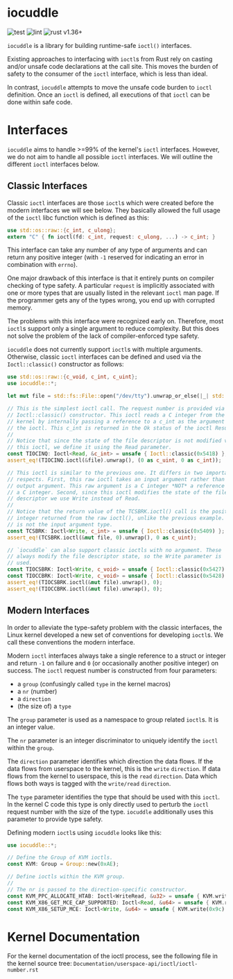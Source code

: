 # iocuddle

![test](https://github.com/enarx/iocuddle/workflows/test/badge.svg)
![lint](https://github.com/enarx/iocuddle/workflows/lint/badge.svg)
![rust v1.36+](https://img.shields.io/badge/rustc-v1.36%2B-blue.svg)

`iocuddle` is a library for building runtime-safe `ioctl()` interfaces.

Existing approaches to interfacing with `ioctl`s from Rust rely on casting
and/or unsafe code declarations at the call site. This moves the burden of
safety to the consumer of the `ioctl` interface, which is less than ideal.

In contrast, `iocuddle` attempts to move the unsafe code burden to `ioctl`
definition. Once an `ioctl` is defined, all executions of that `ioctl` can
be done within safe code.

# Interfaces

`iocuddle` aims to handle >=99% of the kernel's `ioctl` interfaces.
However, we do not aim to handle all possible `ioctl` interfaces. We will
outline the different `ioctl` interfaces below.

## Classic Interfaces

Classic `ioctl` interfaces are those `ioctl`s which were created before
the modern interfaces we will see below. They basically allowed the full
usage of the `ioctl` libc function which is defined as this:

```rust
use std::os::raw::{c_int, c_ulong};
extern "C" { fn ioctl(fd: c_int, request: c_ulong, ...) -> c_int; }
```

This interface can take any number of any type of arguments and can return
any positive integer (with `-1` reserved for indicating an error in
combination with `errno`).

One major drawback of this interface is that it entirely punts on compiler
checking of type safety. A particular `request` is implicitly associated
with one or more types that are usually listed in the relevant `ioctl` man
page. If the programmer gets any of the types wrong, you end up with
corrupted memory.

The problems with this interface were recognized early on. Therefore,
most `ioctl`s support only a single argument to reduce complexity. But
this does not solve the problem of the lack of compiler-enforced type
safety.

`iocuddle` does not currently support `ioctl`s with multiple arguments.
Otherwise, classic `ioctl` interfaces can be defined and used via the
`Ioctl::classic()` constructor as follows:

```rust
use std::os::raw::{c_void, c_int, c_uint};
use iocuddle::*;

let mut file = std::fs::File::open("/dev/tty").unwrap_or_else(|_| std::process::exit(0));

// This is the simplest ioctl call. The request number is provided via the
// Ioctl::classic() constructor. This ioctl reads a C integer from the
// kernel by internally passing a reference to a c_int as the argument to
// the ioctl. This c_int is returned in the Ok status of the ioctl Result.
//
// Notice that since the state of the file descriptor is not modified via
// this ioctl, we define it using the Read parameter.
const TIOCINQ: Ioctl<Read, &c_int> = unsafe { Ioctl::classic(0x541B) };
assert_eq!(TIOCINQ.ioctl(&file).unwrap(), (0 as c_uint, 0 as c_int));

// This ioctl is similar to the previous one. It differs in two important
// respects. First, this raw ioctl takes an input argument rather than an
// output argument. This raw argument is a C integer *NOT* a reference to
// a C integer. Second, since this ioctl modifies the state of the file
// descriptor we use Write instead of Read.
//
// Notice that the return value of the TCSBRK.ioctl() call is the positive
// integer returned from the raw ioctl(), unlike the previous example. It
// is not the input argument type.
const TCSBRK: Ioctl<Write, c_int> = unsafe { Ioctl::classic(0x5409) };
assert_eq!(TCSBRK.ioctl(&mut file, 0).unwrap(), 0 as c_uint);

// `iocuddle` can also support classic ioctls with no argument. These
// always modify the file descriptor state, so the Write parameter is
// used.
const TIOCSBRK: Ioctl<Write, c_void> = unsafe { Ioctl::classic(0x5427) };
const TIOCCBRK: Ioctl<Write, c_void> = unsafe { Ioctl::classic(0x5428) };
assert_eq!(TIOCSBRK.ioctl(&mut file).unwrap(), 0);
assert_eq!(TIOCCBRK.ioctl(&mut file).unwrap(), 0);
```

## Modern Interfaces

In order to alleviate the type-safety problem with the classic interfaces,
the Linux kernel developed a new set of conventions for developing
`ioctl`s. We call these conventions the modern interface.

Modern `ioctl` interfaces always take a single reference to a struct or
integer and return `-1` on failure and `0` (or occasionally another
positive integer) on success. The `ioctl` request number is constructed
from four parameters:
* a `group` (confusingly called `type` in the kernel macros)
* a `nr` (number)
* a `direction`
* (the size of) a `type`

The `group` parameter is used as a namespace to group related `ioctl`s.
It is an integer value.

The `nr` parameter is an integer discriminator to uniquely identify the
`ioctl` within the `group`.

The `direction` parameter identifies which direction the data flows. If the
data flows from userspace to the kernel, this is the `write` `direction`.
If data flows from the kernel to userspace, this is the `read` `direction`.
Data which flows both ways is tagged with the `write/read` `direction`.

The `type` parameter identifies the type that should be used with this
`ioctl`. In the kernel C code this type is only directly used to perturb
the `ioctl` request number with the size of the type. `iocuddle`
additionally uses this parameter to provide type safety.

Defining modern `ioctl`s using `iocuddle` looks like this:

```rust
use iocuddle::*;

// Define the Group of KVM ioctls.
const KVM: Group = Group::new(0xAE);

// Define ioctls within the KVM group.
//
// The nr is passed to the direction-specific constructor.
const KVM_PPC_ALLOCATE_HTAB: Ioctl<WriteRead, &u32> = unsafe { KVM.write_read(0xa7) };
const KVM_X86_GET_MCE_CAP_SUPPORTED: Ioctl<Read, &u64> = unsafe { KVM.read(0x9d) };
const KVM_X86_SETUP_MCE: Ioctl<Write, &u64> = unsafe { KVM.write(0x9c) };
```

# Kernel Documentation

For the kernel documentation of the ioctl process, see the following file
in the kernel source tree: `Documentation/userspace-api/ioctl/ioctl-number.rst`
